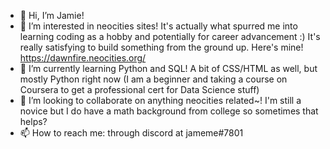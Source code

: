 - 👋 Hi, I’m Jamie!
- 👀 I’m interested in neocities sites! It's actually what spurred me into learning coding as a hobby and potentially for career advancement :) It's really satisfying to build something from the ground up. Here's mine! https://dawnfire.neocities.org/
- 🌱 I’m currently learning Python and SQL! A bit of CSS/HTML as well, but mostly Python right now (I am a beginner and taking a course on Coursera to get a professional cert for Data Science stuff)
- 💞️ I’m looking to collaborate on anything neocities related~! I'm still a novice but I do have a math background from college so sometimes that helps?
- 📫 How to reach me: through discord at jameme#7801

<!---
dfidelo216/dfidelo216 is a ✨ special ✨ repository because its `README.md` (this file) appears on your GitHub profile.
You can click the Preview link to take a look at your changes.
--->
